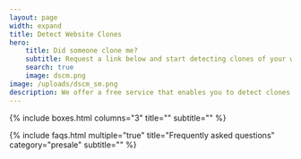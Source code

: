 ```yaml
---
layout: page
width: expand
title: Detect Website Clones
hero:
    title: Did someone clone me?
    subtitle: Request a link below and start detecting clones of your website
    search: true
    image: dscm.png
image: /uploads/dscm_sm.png
description: We offer a free service that enables you to detect clones of your website. This allows you to protect your website and it's visitors against phishing attacks.
---
```

{% include boxes.html columns="3" title="" subtitle="" %}

{% include faqs.html multiple="true" title="Frequently asked questions" category="presale" subtitle="" %}
